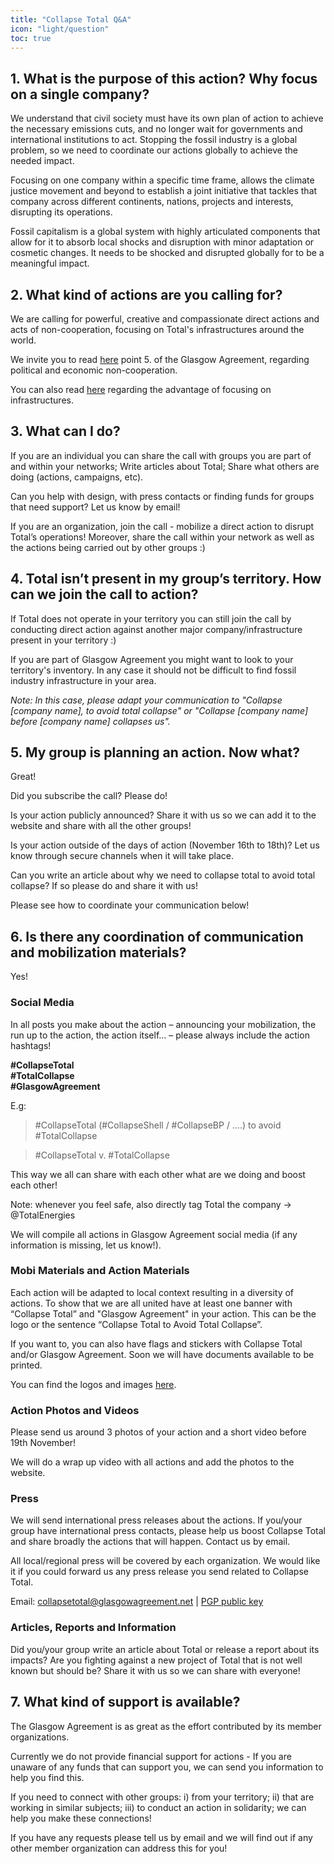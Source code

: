 ```yaml
---
title: "Collapse Total Q&A"
icon: "light/question"
toc: true
---
```


## 1. What is the purpose of this action? Why focus on a single company?

We understand that civil society must have its own plan of action to achieve the necessary emissions cuts, and no longer wait for governments and international institutions to act.  Stopping the fossil industry is a global problem, so we need to coordinate our actions globally to achieve the needed impact.  

Focusing on one company within a specific time frame, allows the climate justice movement and beyond to establish a joint initiative that tackles that company across different continents, nations, projects and interests, disrupting its operations.  

Fossil capitalism is a global system with highly articulated components that allow for it to absorb local shocks and disruption with minor adaptation or cosmetic changes. It needs to be shocked and disrupted globally for to be a meaningful impact.  

## 2. What kind of actions are you calling for?

We are calling for powerful, creative and compassionate direct actions and acts of non-cooperation, focusing on Total's infrastructures around the world.  

We invite you to read [here](../agreement/) point 5. of the Glasgow Agreement, regarding political and economic non-cooperation.  

You can also read [here](../faq/#15-what-is-the-advantage-of-focusing-on-infrastructures) regarding the advantage of focusing on infrastructures.  


## 3. What can I do?

If you are an individual you can share the call with groups you are part of and within your networks; Write articles about Total; Share what others are doing (actions, campaigns, etc).  

Can you help with design, with press contacts or finding funds for groups that need support? Let us know by email!  

If you are an organization, join the call - mobilize a direct action to disrupt Total’s operations! Moreover, share the call within your network as well as the actions being carried out by other groups :)  


## 4. Total isn’t present in my group’s territory. How can we join the call to action?

If Total does not operate in your territory you can still join the call by conducting direct action against another major company/infrastructure present in your territory :)  

If you are part of Glasgow Agreement you might want to look to your territory's inventory. In any case it should not be difficult to find fossil industry infrastructure in your area.  

*Note: In this case, please adapt your communication to "Collapse [company name], to avoid total collapse" or "Collapse [company name] before [company name] collapses us".*  


## 5. My group is planning an action. Now what?  

Great!  

Did you subscribe the call? Please do!  

Is your action publicly announced? Share it with us so we can add it to the website and share with all the other groups!  

Is your action outside of the days of action (November 16th to 18th)? Let us know through secure channels when it will take place.  

Can you write an article about why we need to collapse total to avoid total collapse? If so please do and share it with us!  

Please see how to coordinate your communication below!  


## 6. Is there any coordination of communication and mobilization materials?

Yes!  

### Social Media

In all posts you make about the action – announcing your mobilization, the run up to the action, the action itself...  – please always include the action hashtags!  

**\#CollapseTotal**  
**\#TotalCollapse**  
**\#GlasgowAgreement**  

E.g:  

> \#CollapseTotal (#CollapseShell / #CollapseBP / ....) to avoid #TotalCollapse

> \#CollapseTotal v. #TotalCollapse

This way we all can share with each other what are we doing and boost each other!  

Note: whenever you feel safe, also directly tag Total the company -> @TotalEnergies  

We will compile all actions in Glasgow Agreement social media (if any information is missing, let us know!).  

### Mobi Materials and Action Materials

Each action will be adapted to local context resulting in a diversity of actions. To show that we are all united have at least one banner with “Collapse Total” and "Glasgow Agreement" in your action. This can be the logo or the sentence “Collapse Total to Avoid Total Collapse”.  

If you want to, you can also have flags and stickers with Collapse Total and/or Glasgow Agreement. Soon we will have documents available to be printed.  

You can find the logos and images [here](../brand/).  

### Action Photos and Videos

Please send us around 3 photos of your action and a short video before 19th November!  

We will do a wrap up video with all actions and add the photos to the website.  

### Press

We will send international press releases about the actions. If you/your group have international press contacts, please help us boost Collapse Total and share broadly the actions that will happen. Contact us by email.  

All local/regional press will be covered by each organization. We would like it if you could forward us any press release you send related to Collapse Total.  

Email: collapsetotal@glasgowagreement.net | [PGP public key](../../pgp/collapse_total_public_key.asc)  

### Articles, Reports and Information

Did you/your group write an article about Total or release a report about its impacts? Are you fighting against a new project of Total that is not well known but should be? Share it with us so we can share with everyone!  


## 7. What kind of support is available?

The Glasgow Agreement is as great as the effort contributed by its member organizations.  

Currently we do not provide financial support for actions - If you are unaware of any funds that can support you, we can send you information to help you find this.  

If you need to connect with other groups: i) from your territory; ii) that are working in similar subjects; iii) to conduct an action in solidarity; we can help you make these connections!  

If you have any requests please tell us by email and we will find out if any other member organization can address this for you!  
